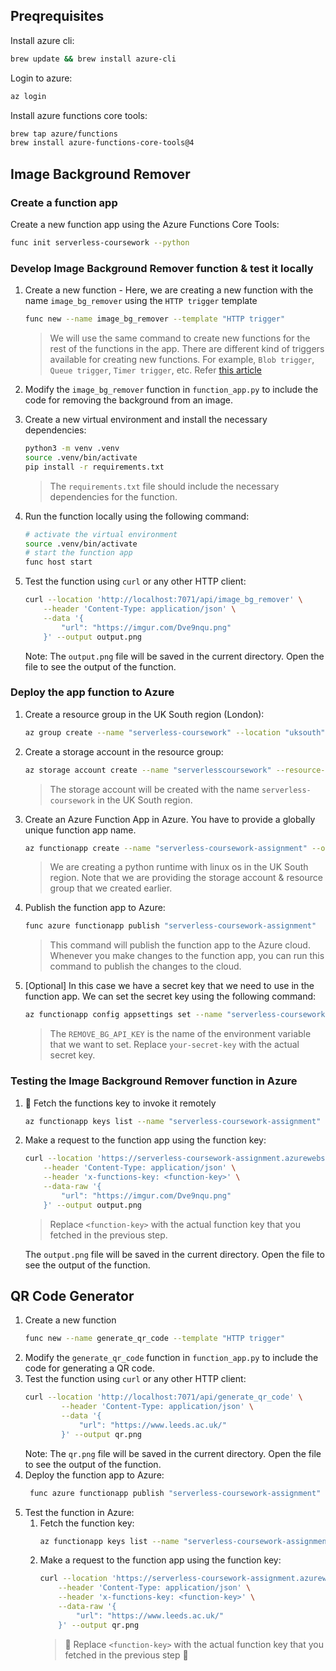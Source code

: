 ## Preqrequisites

Install azure cli:

```bash
brew update && brew install azure-cli
```

Login to azure:

```bash
az login
```

Install azure functions core tools:

```bash
brew tap azure/functions
brew install azure-functions-core-tools@4
```


## Image Background Remover
### Create a function app
Create a new function app using the Azure Functions Core Tools:
```bash
func init serverless-coursework --python
```

### Develop Image Background Remover function & test it locally
1. Create a new function - Here, we are creating a new function with the name `image_bg_remover` using the `HTTP trigger` template
    ```bash
    func new --name image_bg_remover --template "HTTP trigger"
    ```

    > We will use the same command to create new functions for the rest of the functions in the app. There are different kind of triggers available for creating new functions. For example, `Blob trigger`, `Queue trigger`, `Timer trigger`, etc. Refer [this article](https://www.educative.io/answers/what-are-function-triggers-in-azure)
2. Modify the `image_bg_remover` function in `function_app.py` to include the code for removing the background from an image.
3. Create a new virtual environment and install the necessary dependencies:
    ```bash
    python3 -m venv .venv
    source .venv/bin/activate
    pip install -r requirements.txt
    ```

    > The `requirements.txt` file should include the necessary dependencies for the function.
4. Run the function locally using the following command:
    ```bash
    # activate the virtual environment
    source .venv/bin/activate
    # start the function app
    func host start
    ```
5. Test the function using `curl` or any other HTTP client:
    ```bash
    curl --location 'http://localhost:7071/api/image_bg_remover' \
        --header 'Content-Type: application/json' \
        --data '{
            "url": "https://imgur.com/Dve9nqu.png"
        }' --output output.png
    ```
    Note: The `output.png` file will be saved in the current directory. Open the file to see the output of the function.

### Deploy the app function to Azure
1. Create a resource group in the UK South region (London):
    ```bash
    az group create --name "serverless-coursework" --location "uksouth"
    ```
2. Create a storage account in the resource group:
    ```bash
    az storage account create --name "serverlesscoursework" --resource-group "serverless-coursework" --location "uksouth" --sku "Standard_LRS"
    ```
    > The storage account will be created with the name `serverless-coursework` in the UK South region.
2. Create an Azure Function App in Azure. You have to provide a globally unique function app name.
    ```bash
    az functionapp create --name "serverless-coursework-assignment" --os-type "Linux" --consumption-plan-location "uksouth" --runtime "python" --functions-version 4 --resource-group "serverless-coursework" --storage-account "serverlesscoursework"
    ```
    > We are creating a python runtime with linux os in the UK South region. Note that we are providing the storage account & resource group that we created earlier.
3. Publish the function app to Azure:
    ```bash
    func azure functionapp publish "serverless-coursework-assignment"
    ```
    > This command will publish the function app to the Azure cloud. Whenever you make changes to the function app, you can run this command to publish the changes to the cloud.
4. [Optional] In this case we have a secret key that we need to use in the function app. We can set the secret key using the following command:
    ```bash
    az functionapp config appsettings set --name "serverless-coursework-assignment" --resource-group "serverless-coursework" --settings "REMOVE_BG_API_KEY=your-secret-key"
    ```

    > The `REMOVE_BG_API_KEY` is the name of the environment variable that we want to set. Replace `your-secret-key` with the actual secret key.


### Testing the Image Background Remover function in Azure
1. 🚨 Fetch the functions key to invoke it remotely
    ```bash
    az functionapp keys list --name "serverless-coursework-assignment" --resource-group "serverless-coursework" | jq -r '.functionKeys.default'
    ```
2. Make a request to the function app using the function key:
    ```bash
    curl --location 'https://serverless-coursework-assignment.azurewebsites.net/api/image_bg_remover' \
        --header 'Content-Type: application/json' \
        --header 'x-functions-key: <function-key>' \
        --data-raw '{
            "url": "https://imgur.com/Dve9nqu.png"
        }' --output output.png
    ```
    > Replace `<function-key>` with the actual function key that you fetched in the previous step.

    The `output.png` file will be saved in the current directory. Open the file to see the output of the function.


## QR Code Generator
1. Create a new function
    ```bash
    func new --name generate_qr_code --template "HTTP trigger"
    ```
2. Modify the `generate_qr_code` function in `function_app.py` to include the code for generating a QR code.
3. Test the function using `curl` or any other HTTP client:
    ```bash
    curl --location 'http://localhost:7071/api/generate_qr_code' \
            --header 'Content-Type: application/json' \
            --data '{
                "url": "https://www.leeds.ac.uk/"
            }' --output qr.png
    ```
    Note: The `qr.png` file will be saved in the current directory. Open the file to see the output of the function.
4. Deploy the function app to Azure:
   ```bash
    func azure functionapp publish "serverless-coursework-assignment"
    ```
5. Test the function in Azure:
   1. Fetch the function key:
        ```bash
        az functionapp keys list --name "serverless-coursework-assignment" --resource-group "serverless-coursework" | jq -r '.functionKeys.default'
        ```
    2. Make a request to the function app using the function key:
        ```bash
        curl --location 'https://serverless-coursework-assignment.azurewebsites.net/api/generate_qr_code' \
            --header 'Content-Type: application/json' \
            --header 'x-functions-key: <function-key>' \
            --data-raw '{
                "url": "https://www.leeds.ac.uk/"
            }' --output qr.png
        ```
        > 🚨 Replace `<function-key>` with the actual function key that you fetched in the previous step 🚨